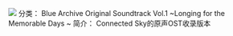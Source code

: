 ![](//static.kivo.wiki/images/music/cover/cE5SFaU17t9oaXGpR29ke9i1esaynquc.png)
分类： Blue Archive Original Soundtrack Vol.1 ~Longing for the Memorable Days ~
简介：
Connected Sky的原声OST收录版本
